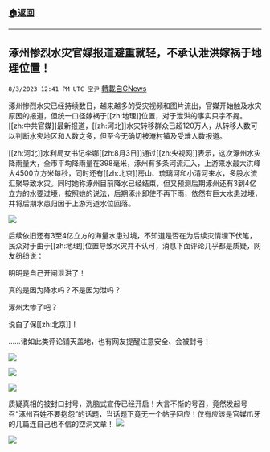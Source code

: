 ###  [:house:返回](README.md)
---


## 涿州惨烈水灾官媒报道避重就轻，不承认泄洪嫁祸于地理位置！
`8/3/2023 12:41 PM UTC 宝尹` [轉載自GNews](https://gnews.org/articles/1519130)

涿州惨烈水灾已经持续数日，越来越多的受灾视频和图片流出，官媒开始触及水灾原因的报道，但统一口径嫁祸于[[zh:地理]]位置，对于泄洪的事实只字不提。[[zh:中共官媒]]最新报道，[[zh:河北]]水灾转移群众已超120万人，从转移人数可以判断水灾地区和人数之多，但至今无确切被淹村镇及受难人数报道。

[[zh:河北]]水利局女书记李娜[[zh:8月3日]]通过[[zh:央视网]]表示，这次涿州水灾降雨量大，全市平均降雨量在398毫米，涿州有多条河流汇入，上游来水最大洪峰大4500立方米每秒，同时还有[[zh:北京]]房山、琉璃河和小清河来水，多股水流汇聚导致水灾。同时她称涿州目前降水已经结束，但又预测后期涿州还有3到4亿立方的水要过境，按照她的说法，后期涿州即使不再下雨，依然有巨大水患过境，并将后期水患归因于上游河道水位回落。

![](https://i.imgur.com/H2jGrv6.jpg)


后续依旧还有3至4亿立方的海量水患过境，不知道是否在为后续灾情埋下伏笔，民众对于由于[[zh:地理]]位置导致水灾并不认可，消息下面评论几乎都是质疑，网友纷纷说：

明明是自己开闸泄洪了！

真的是因为降水吗？不是因为泄吗？

涿州太惨了吧？

说白了保[[zh:北京]]！

……诸如此类评论铺天盖地，也有网友提醒注意安全、会被封号！

![](https://i.imgur.com/QwBKc4m.jpg)

![](https://i.imgur.com/kIHnFvy.jpg)

![](https://i.imgur.com/4ZBEABD.png)



质疑真相的被封口封号，洗脑式宣传已经开启！大言不惭的号召，竟然发起号召“涿州百姓不要抱怨”的话题，当话题下竟无一个帖子回应！仅有应该是官媒爪牙的几篇连自己也不信的空洞文章！
![](https://i.imgur.com/jYID0QA.png)

![](https://i.imgur.com/ok2rjTa.png)


